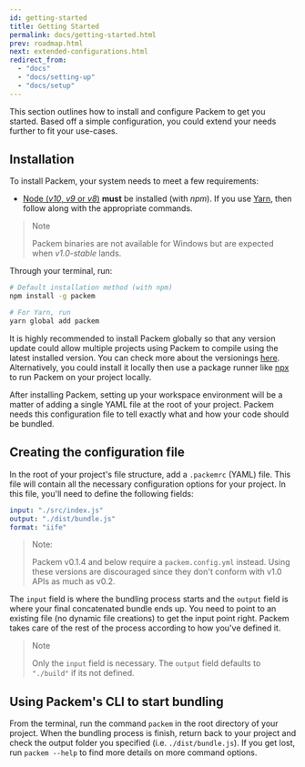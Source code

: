 ```yaml
---
id: getting-started
title: Getting Started
permalink: docs/getting-started.html
prev: roadmap.html
next: extended-configurations.html
redirect_from:
  - "docs"
  - "docs/setting-up"
  - "docs/setup"
---
```


This section outlines how to install and configure Packem to get you started. Based off a simple configuration, you could extend your needs further to fit your use-cases.

## Installation

To install Packem, your system needs to meet a few requirements:

- [Node (_v10_, _v9_ or _v8_)](https://nodejs.org/) **must** be installed (with *npm*). If you use [Yarn](https://yarnpkg.com/), then follow along with the appropriate commands.

> Note
>
> Packem binaries are not available for Windows but are expected when *v1.0-stable* lands.

Through your terminal, run:

```bash
# Default installation method (with npm)
npm install -g packem

# For Yarn, run
yarn global add packem
```

It is highly recommended to install Packem globally so that any version update could allow multiple projects using Packem to compile using the latest installed version. You can check more about the versionings [here](https://github.com/packem/packem/blob/master/CHANGELOG.md). Alternatively, you could install it locally then use a package runner like [npx](https://github.com/zkat/npx) to run Packem on your project locally.

After installing Packem, setting up your workspace environment will be a matter of adding a single YAML file at the root of your project. Packem needs this configuration file to tell exactly what and how your code should be bundled.

## Creating the configuration file

In the root of your project's file structure, add a `.packemrc` (YAML) file. This file will contain all the necessary configuration options for your project. In this file, you'll need to define the following fields:

```yaml
input: "./src/index.js"
output: "./dist/bundle.js"
format: "iife"
```

> Note:
>
> Packem v0.1.4 and below require a `packem.config.yml` instead. Using these versions are discouraged since they don't conform with v1.0 APIs as much as v0.2.

The `input` field is where the bundling process starts and the `output` field is where your final concatenated bundle ends up. You need to point to an existing file (no dynamic file creations) to get the input point right. Packem takes care of the rest of the process according to how you've defined it.

> Note
>
> Only the `input` field is necessary. The `output` field defaults to `"./build"` if its not defined.

## Using Packem's CLI to start bundling

From the terminal, run the command `packem` in the root directory of your project. When the bundling process is finish, return back to your project and check the output folder you specified (i.e. `./dist/bundle.js`). If you get lost, run `packem --help` to find more details on more command options.
